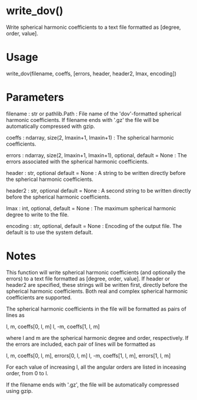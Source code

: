 # write_dov()

Write spherical harmonic coefficients to a text file formatted as
[degree, order, value].

# Usage

write_dov(filename, coeffs, [errors, header, header2, lmax, encoding])

# Parameters

filename : str or pathlib.Path
:   File name of the 'dov'-formatted spherical harmonic coefficients. If
    filename ends with '.gz' the file will be automatically compressed with
    gzip.

coeffs : ndarray, size(2, lmaxin+1, lmaxin+1)
:   The spherical harmonic coefficients.

errors : ndarray, size(2, lmaxin+1, lmaxin+1), optional, default = None
:   The errors associated with the spherical harmonic coefficients.

header : str, optional default = None
:   A string to be written directly before the spherical harmonic
    coefficients.

header2 : str, optional default = None
:   A second string to be written directly before the spherical harmonic
    coefficients.

lmax : int, optional, default = None
:   The maximum spherical harmonic degree to write to the file.

encoding : str, optional, default = None
:   Encoding of the output file. The default is to use the system default.

# Notes

This function will write spherical harmonic coefficients (and optionally
the errors) to a text file formatted as [degree, order, value]. If header
or header2 are specified, these strings will be written first, directly
before the spherical harmonic coefficients. Both real and complex spherical
harmonic coefficients are supported.

The spherical harmonic coefficients in the file will be formatted as pairs
of lines as

l, m, coeffs[0, l, m]
l, -m, coeffs[1, l, m]

where l and m are the spherical harmonic degree and order, respectively.
If the errors are included, each pair of lines will be formatted as

l, m, coeffs[0, l, m], errors[0, l, m]
l, -m, coeffs[1, l, m], errors[1, l, m]

For each value of increasing l, all the angular orders are listed in
inceasing order, from 0 to l.

If the filename ends with '.gz', the file will be automatically compressed
using gzip.


